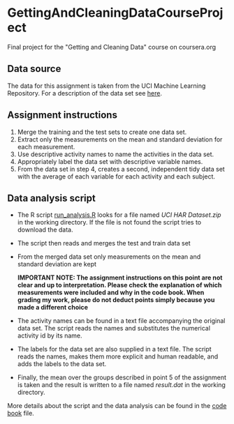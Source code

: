 # GettingAndCleaningDataCourseProject
Final project for the "Getting and Cleaning Data" course on coursera.org

## Data source
The data for this assignment is taken from the UCI Machine Learning Repository. For a
description of the data set see
[here](http://archive.ics.uci.edu/ml/datasets/Human+Activity+Recognition+Using+Smartphones).

## Assignment instructions
1. Merge the training and the test sets to create one data set.
2. Extract only the measurements on the mean and standard deviation for each measurement.
3. Use descriptive activity names to name the activities in the data set.
4. Appropriately label the data set with descriptive variable names.
5. From the data set in step 4, creates a second, independent tidy data set with the
average of each variable for each activity and each subject.


## Data analysis script 

* The R script [run_analysis.R](run_analysis.R) looks for a file named *UCI HAR
  Dataset.zip* in the working directory. If the file is not found the script tries to
  download the data.
  
* The script then reads and merges the test and train data set

* From the merged data set only measurements on the mean and standard deviation are kept  

  **IMPORTANT NOTE: The assignment instructions on this point are not clear and up to
  interpretation. Please check the explanation of which measurements were included and why
  in the code book. When grading my work, please do not deduct points simply because you
  made a different choice**
  
* The activity names can be found in a text file accompanying the original data set. The
  script reads the names and substitutes the numerical activity id by its name.

* The labels for the data set are also supplied in a text file. The script reads the
  names, makes them more explicit and human readable, and adds the labels to the data set.

* Finally, the mean over the groups described in point 5 of the assignment is taken and
  the result is written to a file named *result.dat* in the working directory.


More details about the script and the data analysis can be found in the [code book](CodeBook.md) file.



